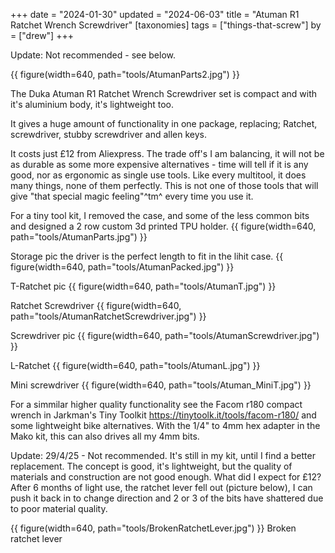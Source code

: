+++
date = "2024-01-30"
updated = "2024-06-03"
title = "Atuman R1 Ratchet Wrench Screwdriver"
[taxonomies]
tags = ["things-that-screw"]
by = ["drew"]
+++

Update: Not recommended - see below.

{{ figure(width=640, path="tools/AtumanParts2.jpg") }}

The Duka Atuman R1 Ratchet Wrench Screwdriver set is compact and with it's aluminium body, it's lightweight too. 

It gives a huge amount of functionality in one package, replacing; 
Ratchet, screwdriver, stubby screwdriver and allen keys.

It costs just £12 from Aliexpress.
The trade off's I am balancing, it will not be as durable as some more expensive alternatives - time will tell if it is any good, nor as ergonomic as single use tools. Like every multitool, it does many things, none of them perfectly. This is not one of those tools that will give "that special magic feeling"^tm^ every time you use it.

For a tiny tool kit, I removed the case, and some of the less common bits and designed a 2 row custom 3d printed TPU holder.
{{ figure(width=640, path="tools/AtumanParts.jpg") }}


Storage pic the driver is the perfect length to fit in the lihit case.
{{ figure(width=640, path="tools/AtumanPacked.jpg") }}


T-Ratchet pic 
{{ figure(width=640, path="tools/AtumanT.jpg") }}

Ratchet Screwdriver
{{ figure(width=640, path="tools/AtumanRatchetScrewdriver.jpg") }}

Screwdriver pic 
{{ figure(width=640, path="tools/AtumanScrewdriver.jpg") }}

L-Ratchet 
{{ figure(width=640, path="tools/AtumanL.jpg") }}

Mini screwdriver
{{ figure(width=640, path="tools/Atuman_MiniT.jpg") }}

For a simmilar higher quality functionality see the Facom r180 compact wrench in Jarkman's Tiny Toolkit 
https://tinytoolk.it/tools/facom-r180/ and some lightweight bike alternatives.
With the 1/4" to 4mm hex adapter in the Mako kit, this can also drives all my 4mm bits.  

Update: 29/4/25 - Not recommended.
It's still in my kit, until I find a better replacement.
The concept is good, it's lightweight, but the quality of materials and construction are not good enough. What did I expect for £12?
After 6 months of light use, the ratchet lever fell out (picture below), I can push it back in to change direction and 2 or 3 of the bits have shattered due to poor material quality.

{{ figure(width=640, path="tools/BrokenRatchetLever.jpg") }}
Broken ratchet lever